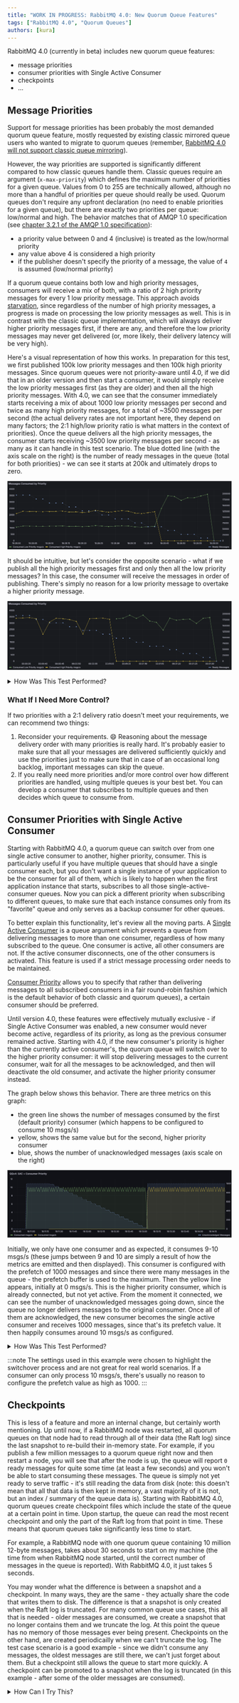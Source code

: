 ```yaml
---
title: "WORK IN PROGRESS: RabbitMQ 4.0: New Quorum Queue Features"
tags: ["RabbitMQ 4.0", "Quorum Queues"]
authors: [kura]
---
```


RabbitMQ 4.0 (currently in beta) includes new quorum queue features:
* message priorities
* consumer priorities with Single Active Consumer
* checkpoints
* ...

<!-- truncate -->

## Message Priorities

Support for message priorities has been probably the most demanded quorum queue feature,
mostly requested by existing classic mirrored queue users who wanted to migrate to quorum queues
(remember, [RabbitMQ 4.0 will not support classic queue mirroring](https://www.rabbitmq.com/docs/ha)).

However, the way priorities are supported is significantly different compared to how classic queues
handle them. Classic queues require an argument (`x-max-priority`) which defines the maximum
number of priorities for a given queue. Values from 0 to 255 are technically allowed, although
no more than a handful of priorities per queue should really be used. Quorum queues don't require
any upfront declaration (no need to enable priorities for a given queue), but there are exactly
two priorities per queue: low/normal and high. The behavior matches that of AMQP 1.0 specification
(see [chapter 3.2.1 of the AMQP 1.0 specification](https://docs.oasis-open.org/amqp/core/v1.0/os/amqp-core-messaging-v1.0-os.html#type-header)):
* a priority value between 0 and 4 (inclusive) is treated as the low/normal priority
* any value above 4 is considered a high priority
* if the publisher doesn't specify the priority of a message, the value of `4` is assumed (low/normal priority)

If a quorum queue contains both low and high priority messages, consumers will receive a mix of
both, with a ratio of 2 high priority messages for every 1 low priority message. This approach
avoids [starvation](https://en.wikipedia.org/wiki/Starvation_(computer_science)), since regardless
of the number of high priority messages, a progress is made on processing the low priority messages as well.
This is in contrast with the classic queue implementation, which will always deliver higher priority
messages first, if there are any, and therefore the low priority messages may never get delivered (or, more likely,
their delivery latency will be very high).

Here's a visual representation of how this works. In preparation for this test, we first published 100k
low priority messages and then 100k high priority messages. Since quorum queues were not priority-aware until 4.0,
if we did that in an older version and then start a consumer, it would simply receive the low priority messages first
(as they are older) and then all the high priority messages. With 4.0, we can see that the consumer
immediately starts receiving a mix of about 1000 low priority messages per second and twice as many high priority
messages, for a total of ~3500 messages per second (the actual delivery rates are not important here,
they depend on many factors; the 2:1 high/low priority ratio is what matters in the context of priorities).
Once the queue delivers all the high priority messages, the consumer starts receiving ~3500 low priority
messages per second - as many as it can handle in this test scenario. The blue dotted line (with the axis
scale on the right) is the number of ready messages in the queue (total for both priorities) - we can see it
starts at 200k and ultimately drops to zero.

![Consumer receives a mix of high (yellow) and low priority (green) messages](message-priorities-low-first.png)

It should be intuitive, but let's consider the opposite scenario - what if we publish all the high priority
messages first and only then all the low priority messages? In this case, the consumer will receive the messages
in order of publishing. There's simply no reason for a low priority message to overtake a higher priority message.

![Low priority messages (green) don't overtake high priority (yellow) messages published first](message-priorities-high-first.png)

<details>
    <summary>How Was This Test Performed?</summary>

    For this test we used [omq](https://github.com/rabbitmq/omq), a testing client for AMQP 1.0, MQTT and STOMP.
    The quorum queue behaviour doesn't depend on the protocol used - an AMQP 1.0 was simply used because
    `omq` emits message consumption metrics by message priority.
    ```
    # declare a quorum queue (you can use the Management UI or any other method)
    rabbitmqadmin declare queue name=qq queue_type=quorum
    # publish low priority messages (10 publishers, 10k messages each)
    omq amqp --publishers 10 --consumers 0 --publish-to /queues/qq --message-priority 1 --pmessages 10000
    # publish high priority messages
    omq amqp --publishers 10 --consumers 0 --publish-to /queues/qq --message-priority 10 --pmessages 10000
    # consume all messages from the queue
    omq amqp --publishers 0 --consumers 1 --consume-from /queues/qq
    ```
    For the second scenario, just run the publishing commands in the reverse order.
</details>

### What If I Need More Control?

If two priorities with a 2:1 delivery ratio doesn't meet your requirements, we can recommend two things:

1. Reconsider your requirements. :smile: Reasoning about the message delivery order with many priorities
is really hard. It's probably easier to make sure that all your messages are delivered sufficiently quickly
and use the priorities just to make sure that in case of an occasional long backlog, important messages
can skip the queue.
1. If you really need more priorities and/or more control over how different priorities are handled,
using multiple queues is your best bet. You can develop a consumer that subscribes to multiple queues
and then decides which queue to consume from.

## Consumer Priorities with Single Active Consumer

Starting with RabbitMQ 4.0, a quorum queue can switch over from one single active consumer
to another, higher priority, consumer. This is particularly useful if you have multiple queues
that should have a single consumer each, but you don't want a single instance of your application
to be the consumer for all of them, which is likely to happen when the first application instance that starts,
subscribes to all those single-active-consumer queues. Now you can pick a different priority when subscribing
to different queues, to make sure that each instance consumes only from its "favorite" queue and only serves
as a backup consumer for other queues.


To better explain this functionality, let's review all the moving parts.
A [Single Active Consumer](/docs/consumers#single-active-consumer) is a queue argument which
prevents a queue from delivering messages to more than one consumer, regardless of how many
subscribed to the queue. One consumer is active, all other consumers are not. If the active
consumer disconnects, one of the other consumers is activated. This feature is used
if a strict message processing order needs to be maintained.

[Consumer Priority](/docs/consumers#priority) allows you to specify that rather than delivering
messages to all subscribed consumers in a fair round-robin fashion (which is the default behavior
of both classic and quorum queues), a certain consumer should be preferred.

Until version 4.0, these features were effectively mutually exclusive - if Single Active Consumer was enabled,
a new consumer would never become active, regardless of its priority, as long as the previous consumer remained active.
Starting with 4.0, if the new consumer's priority is higher than the currently active consumer's, the quorum queue
will switch over to the higher priority consumer: it will stop delivering messages to the current
consumer, wait for all the messages to be acknowledged, and then will deactivate the old consumer,
and activate the higher priority consumer instead.

The graph below shows this behavior. There are three metrics on this graph:
* the green line shows the number of messages consumed by the first (default priority) consumer (which happens to be configured to consume 10 msgs/s)
* yellow, shows the same value but for the second, higher priority consumer
* blue, shows the number of unacknowledged messages (axis scale on the right)

![Single Active Consumer switchover: the normal-priority consumer (green) gets deactivated after it has acknowledged its messages, then the higher-priority consumer (yellow) gets activated](sac-and-consumer-priority.png)

Initially, we only have one consumer and as expected, it consumes 9-10 msgs/s (these jumps between 9 and 10
are simply a result of how the metrics are emitted and then displayed). This consumer is configured with the prefetch
of 1000 messages and since there were many messages in the queue - the prefetch buffer is used to the maximum.
Then the yellow line appears, initially at 0 msgs/s. This is the higher priority consumer, which is already connected,
but not yet active. From the moment it connected, we can see the number of unacknowledged messages going down, since the
queue no longer delivers messages to the original consumer. Once all of them are acknowledged, the new consumer
becomes the single active consumer and receives 1000 messages, since that's its prefetch value. It then happily
consumes around 10 msgs/s as configured.

<details>
    <summary>How Was This Test Performed?</summary>

    For this test we used [perf-test](https://perftest.rabbitmq.com/), a testing client for AMQP 0.9.1.
    ```
    # Publish 5000 messages to have a backlog (perf-test will declare a quorum queue `qq-sac`)
    perf-test --quorum-queue --queue qq-sac --pmessages 5000 --confirm 100 -qa x-single-active-consumer=true --consumers 0
    # Start a consumer with the default priority and prefetch of 1000; consume ~10 msgs/s
    perf-test --producers 0 --predeclared --queue qq-sac --consumer-latency 100000 --qos 1000
    # In another window, some time after starting the first consumer, start a higher priority consumer
    perf-test --producers 0 --predeclared --queue qq-sac --consumer-latency 100000 --qos 1000 --consumer-args x-priority=10
    ```
    After some time you should see that the first consumer stopped receiving messages (no more output from `perf-test`),
    while the second one receives messages.
</details>

:::note
The settings used in this example were chosen to highlight the switchover process and are not great for
real world scenarios. If a consumer can only process 10 msgs/s, there's usually no reason to configure
the prefetch value as high as 1000.
:::

## Checkpoints

This is less of a feature and more an internal change, but certainly worth mentioning. Up until now,
if a RabbitMQ node was restarted, all quorum queues on that node had to read through all of their data
(the Raft log) since the last snapshot to re-build their in-memory state. For example, if you publish a few million
messages to a quorum queue right now and then restart a node, you will see that after the node is up, the queue
will report `0` ready messages for quite some time (at least a few seconds) and you won't be able
to start consuming these messages. The queue is simply not yet ready to serve traffic - it's still reading
the data from disk (note: this doesn't mean that all that data is then kept in memory, a vast majority
of it is not, but an index / summary of the queue data is). Starting with RabbitMQ 4.0, quorum queues create
checkpoint files which include the state of the queue at a certain point in time. Upon startup, the queue
can read the most recent checkpoint and only the part of the Raft log from that point in time. These means
that quorum queues take significantly less time to start.

For example, a RabbitMQ node with one quorum queue containing 10 million 12-byte messages, takes
about 30 seconds to start on my machine (the time from when RabbitMQ node started, until the correct
number of messages in the queue is reported). With RabbitMQ 4.0, it just takes 5 seconds.

You may wonder what the difference is between a snapshot and a checkpoint. In many ways, they are the same - they actually
share the code that writes them to disk. The difference is that a snapshot is only created when the Raft log is truncated.
For many common queue use cases, this all that is needed - older messages are consumed, we create a snapshot that no longer
contains them and we truncate the log. At this point the queue has no memory of those messages ever being present.
Checkpoints on the other hand, are created periodicailly when we can't truncate the log. The test case scenario is a good
example - since we didn't consume any messages, the oldest messages are still there, we can't just forget about them.
But a checkpoint still allows the queue to start more quickly. A checkpoint can be promoted to a snapshot when the log
is truncated (in this example - after some of the older messages are consumed).

<details>
    <summary>How Can I Try This?</summary>

    Once again, we'll use [perf-test](https://perftest.rabbitmq.com/) to declare the queue and publish messages
    ```
    # Publish 10 million 12-byte messages (feel free to play with other values)
    perf-test --quorum-queue --queue qq --consumers 0 --pmessages 5000000 --confirm 1000 --producers 2
    # restart the node
    rabbitmqctl stop_app && rabbitmqctl start_app
    # list the queues (repeat this command until the number of messages is 10 million instead of 0)
    rabbitmqctl list_queues
    ```
</details>
